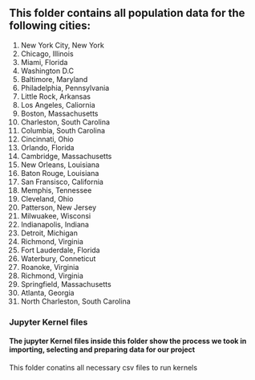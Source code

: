 ## This folder contains all population data for the following cities:

1. New York City, New York
2. Chicago, Illinois
3. Miami, Florida
4. Washington D.C
5. Baltimore, Maryland
6. Philadelphia, Pennsylvania  
7. Little Rock, Arkansas
8. Los Angeles, Caliornia
9. Boston, Massachusetts
10. Charleston, South Carolina
11. Columbia, South Carolina
12. Cincinnati, Ohio
13. Orlando, Florida 
14. Cambridge, Massachusetts
15. New Orleans, Louisiana
16. Baton Rouge, Louisiana
17. San Fransisco, California
18. Memphis, Tennessee
19. Cleveland, Ohio
20. Patterson, New Jersey
21. Milwuakee, Wisconsi
22. Indianapolis, Indiana
23. Detroit, Michigan
24. Richmond, Virginia
25. Fort Lauderdale, Florida
26. Waterbury, Conneticut
27. Roanoke, Virginia
28. Richmond, Virginia
29. Springfield, Massachusetts
30. Atlanta, Georgia
31. North Charleston, South Carolina

### Jupyter Kernel files
#### The jupyter Kernel files inside this folder show the process we took in importing, selecting and preparing data for our project

This folder conatins all necessary csv files to run kernels



